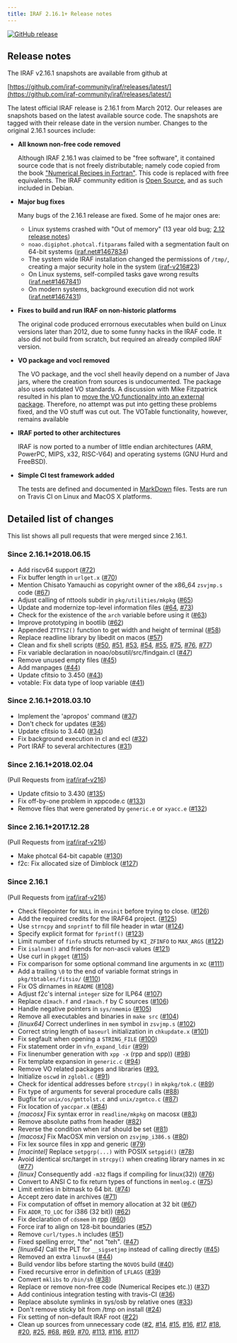 ```yaml
---
title: IRAF 2.16.1+ Release notes
---
```


[![GitHub release](https://img.shields.io/github/release/iraf-community/iraf.svg)](https://github.com/iraf-community/iraf/releases/latest)

## Release notes

The IRAF v2.16.1 snapshots are available from github at

[https://github.com/iraf-community/iraf/releases/latest/](https://github.com/iraf-community/iraf/releases/latest/)

The latest official IRAF release is 2.16.1 from March 2012. Our releases are
snapshots based on the latest available source code. The snapshots are tagged
with their release date in the version number. Changes to the original 2.16.1
sources include:

* __All known non-free code removed__

    Although IRAF 2.16.1 was claimed to be "free software", it contained
    source code that is not freely distributable; namely code copied from the
    book ["Numerical Recipes in Fortran"](http://numerical.recipes/). This
    code is replaced with free equivalents. The IRAF community edition is
    [Open Source](https://opensource.org/docs/osd), and as such included in
    Debian.

* __Major bug fixes__

  Many bugs of the 2.16.1 release are fixed. Some of he major ones are:
  
   - Linux systems crashed with "Out of memory" (13 year old bug;
     [2.12 release notes](https://github.com/iraf-community/iraf/blob/9590f4/doc/notes.v212#L1065-L1075))
   - `noao.digiphot.photcal.fitparams` failed with a segmentation
     fault on 64-bit systems
     ([iraf.net#1467834](http://iraf.net/forum/viewtopic.php?showtopic=1467834))
   - The system wide IRAF installation changed the permissions of
     `/tmp/`, creating a major security hole in the system
     ([iraf-v216#23](https://iraf-community.github.io/iraf-v216/issues/23))
   - On Linux systems, self-compiled tasks gave wrong results
     ([iraf.net#1467841](http://iraf.net/forum/viewtopic.php?showtopic=1467841))
   - On modern systems, background execution did not work
     ([iraf.net#1467431](http://iraf.net/forum/viewtopic.php?showtopic=1467431))

* __Fixes to build and run IRAF on non-historic platforms__

  The original code produced errornous executables when build on Linux
  versions later than 2012, due to some funny hacks in the IRAF
  code. It also did not build from scratch, but required an already
  compiled IRAF version.

* __VO package and vocl removed__

    The VO package, and the vocl shell heavily depend on a number of
    Java jars, where the creation from sources is undocumented. The
    package also uses outdated VO standards. A discussion with Mike
    Fitzpatrick resulted in his plan to [move the VO functionality
    into an external
    package](https://iraf-community.github.io/iraf-v216/issues/90).
    Therefore, no attempt was put into getting these problems fixed,    and the VO stuff was cut out.  The VOTable functionality, however,
    remains available

* __IRAF ported to other architectures__

    IRAF is now ported to a number of little endian architectures
    (ARM, PowerPC, MIPS, x32, RISC-V64) and operating systems (GNU Hurd and
    FreeBSD).

* __Simple CI test framework added__

    The tests are defined and documented in
    [MarkDown](https://github.com/iraf-community/iraf/blob/master/test/README.md)
    files. Tests are run on Travis CI on Linux and MacOS X platforms.

## Detailed list of changes

This list shows all pull requests that were merged since 2.16.1.

### Since 2.16.1+2018.06.15

* Add riscv64 support
  ([#72](https://github.com/iraf-community/iraf/pull/72))
* Fix buffer length in `urlget.x`
  ([#70](https://github.com/iraf-community/iraf/pull/70))
* Mention Chisato Yamauchi as copyright owner of the x86_64 `zsvjmp.s` code
  ([#67](https://github.com/iraf-community/iraf/pull/67))
* Adjust calling of nttools subdir in `pkg/utilities/mkpkg`
  ([#65](https://github.com/iraf-community/iraf/pull/65))
* Update and modernize top-level information files
  ([#64](https://github.com/iraf-community/iraf/pull/64),
   [#73](https://github.com/iraf-community/iraf/pull/73))
* Check for the existence of the `arch` variable before using it
  ([#63](https://github.com/iraf-community/iraf/pull/63))
* Improve prototyping in bootlib
  ([#62](https://github.com/iraf-community/iraf/pull/62))
* Appended `ZTTYSZ()` function to get width and height of terminal
  ([#58](https://github.com/iraf-community/iraf/pull/58))
* Replace readline library by libedit on macos
  ([#57](https://github.com/iraf-community/iraf/pull/57))
* Clean and fix shell scripts
  ([#50](https://github.com/iraf-community/iraf/pull/50),
   [#51](https://github.com/iraf-community/iraf/pull/51),
   [#53](https://github.com/iraf-community/iraf/pull/53),
   [#54](https://github.com/iraf-community/iraf/pull/54),
   [#55](https://github.com/iraf-community/iraf/pull/55),
   [#75](https://github.com/iraf-community/iraf/pull/75),
   [#76](https://github.com/iraf-community/iraf/pull/76),
   [#77](https://github.com/iraf-community/iraf/pull/77))
* Fix variable declaration in noao/obsutil/src/findgain.cl
  ([#47](https://github.com/iraf-community/iraf/pull/47))
* Remove unused empty files
  ([#45](https://github.com/iraf-community/iraf/pull/45))
* Add manpages
  ([#44](https://github.com/iraf-community/iraf/pull/44))
* Update cfitsio to 3.450
  ([#43](https://github.com/iraf-community/iraf/pull/43))
* votable: Fix data type of loop variable
  ([#41](https://github.com/iraf-community/iraf/pull/41))


### Since 2.16.1+2018.03.10

* Implement the 'apropos' command
  ([#37](https://github.com/iraf-community/iraf/pull/37))
* Don't check for updates
  ([#36](https://github.com/iraf-community/iraf/pull/36))
* Update cfitsio to 3.440
  ([#34](https://github.com/iraf-community/iraf/pull/34))
* Fix background execution in cl and ecl
  ([#32](https://github.com/iraf-community/iraf/pull/32))
* Port IRAF to several architectures
  ([#31](https://github.com/iraf-community/iraf/pull/31))
  

### Since 2.16.1+2018.02.04

(Pull Requests from
[iraf/iraf-v216](https://iraf-community.github.io/iraf-v216/issues/pulls))

* Update cfitsio to 3.430
  ([#135](https://iraf-community.github.io/iraf-v216/issues/135))
* Fix off-by-one problem in xppcode.c
  ([#133](https://iraf-community.github.io/iraf-v216/issues/133))
* Remove files that were generated by `generic.e` or `xyacc.e`
  ([#132](https://iraf-community.github.io/iraf-v216/issues/132))

### Since 2.16.1+2017.12.28

(Pull Requests from
[iraf/iraf-v216](https://iraf-community.github.io/iraf-v216/issues/pulls))

* Make photcal 64-bit capable
  ([#130](https://iraf-community.github.io/iraf-v216/issues/130))
* f2c: Fix allocated size of Dimblock
  ([#127](https://iraf-community.github.io/iraf-v216/issues/127))

### Since 2.16.1

(Pull Requests from
[iraf/iraf-v216](https://iraf-community.github.io/iraf-v216/issues/pulls))

* Check filepointer for `NULL` in `envinit` before trying to close.
  ([#126](https://iraf-community.github.io/iraf-v216/issues/126))
* Add the required credits for the IRAF64 project.
  ([#125](https://iraf-community.github.io/iraf-v216/issues/125))
* Use `strncpy` and `snprintf` to fill file header in wtar
  ([#124](https://iraf-community.github.io/iraf-v216/issues/124))
* Specify explicit format for `fprintf()`
  ([#123](https://iraf-community.github.io/iraf-v216/issues/123))
* Limit number of `finfo` structs returned by `KI_ZFINFO` to `MAX_ARGS`
  ([#122](https://iraf-community.github.io/iraf-v216/issues/122))
* Fix `isalnum()` and friends for non-ascii values
  ([#121](https://iraf-community.github.io/iraf-v216/issues/121))
* Use curl in `pkgget`
  ([#115](https://iraf-community.github.io/iraf-v216/issues/115))
* Fix comparison for some optional command line arguments in xc
  ([#111](https://iraf-community.github.io/iraf-v216/issues/111))
* Add a trailing `\0` to the end of variable format strings in `pkg/tbtables/fitsio/`
  ([#110](https://iraf-community.github.io/iraf-v216/issues/110))
* Fix OS dirnames in `README`
  ([#108](https://iraf-community.github.io/iraf-v216/issues/108))
* Adjust f2c's internal `integer` size for ILP64
  ([#107](https://iraf-community.github.io/iraf-v216/issues/107))
* Replace `d1mach.f` and `r1mach.f` by C sources
  ([#106](https://iraf-community.github.io/iraf-v216/issues/106))
* Handle negative pointers in `sys/nmemio`
  ([#105](https://iraf-community.github.io/iraf-v216/issues/105))
* Remove all executables and binaries in `make src`
  ([#104](https://iraf-community.github.io/iraf-v216/issues/104))
* _[linux64]_ Correct underlines in `mem` symbol in `zsvjmp.s`
  ([#102](https://iraf-community.github.io/iraf-v216/issues/102))
* Correct string length of `baseurl` initialization in `chkupdate.x`
  ([#101](https://iraf-community.github.io/iraf-v216/issues/101))
* Fix segfault when opening a `STRING_FILE`
  ([#100](https://iraf-community.github.io/iraf-v216/issues/100))
* Fix statement order in `vfn_expand_ldir`
  ([#99](https://iraf-community.github.io/iraf-v216/issues/99))
* Fix linenumber generation with `xpp -x` (rpp and spp))
  ([#98](https://iraf-community.github.io/iraf-v216/issues/98))
* Fix template expansion in `generic.c`
  ([#94](https://iraf-community.github.io/iraf-v216/issues/94))
* Remove VO related packages and libraries
  ([#93](https://iraf-community.github.io/iraf-v216/issues/93),
* Initialize `oscwd` in `zglobl.c`
  ([#91](https://iraf-community.github.io/iraf-v216/issues/91))
* Check for identical addresses before `strcpy()` in `mkpkg/tok.c`
  ([#89](https://iraf-community.github.io/iraf-v216/issues/89))
* Fix type of arguments for several procedure calls
  ([#88](https://iraf-community.github.io/iraf-v216/issues/88))
* Bugfix for `unix/os/gmttolst.c` and `unix/zgmtco.c`
  ([#87](https://iraf-community.github.io/iraf-v216/issues/87))
* Fix location of `yaccpar.x`
  ([#84](https://iraf-community.github.io/iraf-v216/issues/84))
* _[macosx]_ Fix syntax error in `readline/mkpkg` on macosx
  ([#83](https://iraf-community.github.io/iraf-v216/issues/83))
* Remove absolute paths from header
  ([#82](https://iraf-community.github.io/iraf-v216/issues/82))
* Reverse the condition when iraf should be set
  ([#81](https://iraf-community.github.io/iraf-v216/issues/81))
* _[macosx]_ Fix MacOSX min version on `zsvjmp_i386.s`
  ([#80](https://iraf-community.github.io/iraf-v216/issues/80))
* Fix lex source files in xpp and generic
  ([#79](https://iraf-community.github.io/iraf-v216/issues/79))
* _[macintel]_ Replace `setpgrp(...)` with POSIX `setpgid()`
  ([#78](https://iraf-community.github.io/iraf-v216/issues/78))
* Avoid identical src/target in `strcpy()` when creating library names in xc
  ([#77](https://iraf-community.github.io/iraf-v216/issues/77))
* _[linux]_ Consequently add `-m32` flags if compiling for linux(32))
  ([#76](https://iraf-community.github.io/iraf-v216/issues/76))
* Convert to ANSI C to fix return types of functions in `memlog.c`
  ([#75](https://iraf-community.github.io/iraf-v216/issues/75))
* Limit entries in bitmask to 64 bit.
  ([#74](https://iraf-community.github.io/iraf-v216/issues/74))
* Accept zero date in archives
  ([#71](https://iraf-community.github.io/iraf-v216/issues/71))
* Fix computation of offset in memory allocation at 32 bit
  ([#67](https://iraf-community.github.io/iraf-v216/issues/67))
* Fix `ADDR_TO_LOC` for i386 (32 bit))
  ([#62](https://iraf-community.github.io/iraf-v216/issues/62))
* Fix declaration of `cdsmem` in rpp
  ([#60](https://iraf-community.github.io/iraf-v216/issues/60))
* Force iraf to align on 128-bit boundaries
  ([#57](https://iraf-community.github.io/iraf-v216/issues/57))
* Remove `curl/types.h` includes
  ([#51](https://iraf-community.github.io/iraf-v216/issues/51))
* Fixed spelling error, "the" not "teh".
  ([#47](https://iraf-community.github.io/iraf-v216/issues/47))
* _[linux64]_ Call the PLT for `__sigsetjmp` instead of calling directly
  ([#45](https://iraf-community.github.io/iraf-v216/issues/45))
* Removed an extra `linux64`
  ([#44](https://iraf-community.github.io/iraf-v216/issues/44))
* Build vendor libs before starting the `NOVOS` build
  ([#40](https://iraf-community.github.io/iraf-v216/issues/40))
* Fixed recursive error in definition of `LFLAGS`
  ([#39](https://iraf-community.github.io/iraf-v216/issues/39))
* Convert `mklibs` to `/bin/sh`
  ([#38](https://iraf-community.github.io/iraf-v216/issues/38))
* Replace or remove non-free code (Numerical Recipes etc.))
  ([#37](https://iraf-community.github.io/iraf-v216/issues/37))
* Add continious integration testing with travis-CI
  ([#36](https://iraf-community.github.io/iraf-v216/issues/36))
* Replace absolute symlinks in sys/osb by relative ones
  ([#33](https://iraf-community.github.io/iraf-v216/issues/33))
* Don't remove sticky bit from /tmp on install
  ([#24](https://iraf-community.github.io/iraf-v216/issues/24))
* Fix setting of non-default IRAF root
  ([#22](https://iraf-community.github.io/iraf-v216/issues/22))
* Clean up sources from unnecessary code
  ([#2](https://iraf-community.github.io/iraf-v216/issues/2),
  [#14](https://iraf-community.github.io/iraf-v216/issues/14),
  [#15](https://iraf-community.github.io/iraf-v216/issues/15),
  [#16](https://iraf-community.github.io/iraf-v216/issues/16),
  [#17](https://iraf-community.github.io/iraf-v216/issues/17),
  [#18](https://iraf-community.github.io/iraf-v216/issues/18),
  [#20](https://iraf-community.github.io/iraf-v216/issues/20),
  [#25](https://iraf-community.github.io/iraf-v216/issues/25),
  [#68](https://iraf-community.github.io/iraf-v216/issues/68),
  [#69](https://iraf-community.github.io/iraf-v216/issues/69),
  [#70](https://iraf-community.github.io/iraf-v216/issues/70),
  [#113](https://iraf-community.github.io/iraf-v216/issues/113),
  [#116](https://iraf-community.github.io/iraf-v216/issues/116),
  [#117](https://iraf-community.github.io/iraf-v216/issues/117))
  
